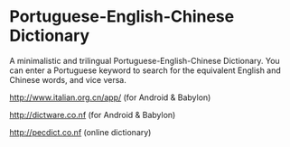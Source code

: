 # Portuguese-English-Chinese Dictionary

A minimalistic and trilingual Portuguese-English-Chinese Dictionary. You can enter a Portuguese keyword to search for the equivalent English and Chinese words, and vice versa.

http://www.italian.org.cn/app/ (for Android & Babylon)

http://dictware.co.nf (for Android & Babylon)

http://pecdict.co.nf (online dictionary)
